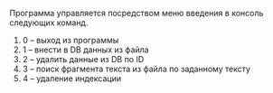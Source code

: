 Программа управляется посредством меню введения в консоль следующих команд.
1)	0 – выход из программы
2)	1 – внести в DB данных из файла
3)	2 – удалить данные  из DB по ID
4)	3 – поиск  фрагмента текста из файла по заданному тексту 
5)	4 – удаление индексации
